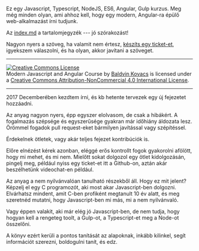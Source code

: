 Ez egy Javascript, Typescript, NodeJS, ES6, Angular, Gulp kurzus.
Meg még minden olyan, ami ahhoz kell, hogy egy modern, Angular-ra
épülő web-alkalmazást írni tudjunk.

Az [index.md](index.md) a tartalomjegyzék --- jó szórakozást!

Nagyon nyers a szöveg, ha valamit nem értesz,
[készíts egy ticket-et](https://github.com/baldvin-kovacs/progcourse/issues/new),
igyekszem válaszolni, és ha olyan, akkor javítani a szöveget.

***

<a rel="license" href="http://creativecommons.org/licenses/by-nc/4.0/"><img alt="Creative Commons License" style="border-width:0" src="https://i.creativecommons.org/l/by-nc/4.0/88x31.png" /></a><br /><span xmlns:dct="http://purl.org/dc/terms/" property="dct:title">Modern Javascript and Angular Course</span> by <a xmlns:cc="http://creativecommons.org/ns#" href="https://github.com/baldvin-kovacs/progcourse" property="cc:attributionName" rel="cc:attributionURL">Baldvin Kovacs</a> is licensed under a <a rel="license" href="http://creativecommons.org/licenses/by-nc/4.0/">Creative Commons Attribution-NonCommercial 4.0 International License</a>.

***

2017 Decemberében kezdtem írni, és kb hetente tervezek egy új
fejezetet hozzáadni.

Az anyag nagyon nyers, épp egyszer elolvasom, de csak a hibákért.
A fogalmazás szépsége és egyszerűsége gyakran már időhiány áldozata
lesz. Örömmel fogadok pull request-eket bármilyen javítással vagy
szépítéssel.

Érdekelnek ötletek, vagy akár teljes fejezet kontribúciók is.

Előre elnézést kérek azonban, eléggé erős kontrollt fogok gyakorolni
afölött, hogy mi mehet, és mi nem. Mielőtt sokat dolgozol egy ötlet
kidolgozásán, pingelj meg, például nyiss egy ticket-et itt a Github-on,
aztán akár beszélhetünk videochat-en például.

Az anyag a nem nyilvánvalóan tanulható részekből áll. Hogy ez mit jelent?
Képzelj el egy C programozót, aki most akar Javascript-ben dolgozni.
Elvárhatsz mindent, amit C-ben profiként megtanult 10 év alatt, és
meg szeretnéd mutatni, hogy Javascript-ben mi más, mi a nem nyilvánvaló.

Vagy éppen valakit, aki már elég jó Javascript-ben, de nem tudja,
hogy hogyan kell a rengeteg toolt, a Gulp-ot, a Typescript-et meg
a Node-ot összelőni.

A könyv ezért kerüli a pontos tanítását az alapoknak, inkább kilinkel,
segít információt szerezni, boldogulni tanít, és edz.
